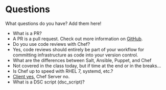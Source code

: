 # Questions

What questions do you have?  Add them here!

* What is a PR?
 * A PR is a pull request. Check out more information on [GitHub](https://help.github.com/articles/using-pull-requests/).
* Do you use code reviews with Chef?
 * Yes, code reviews should entirely be part of your workflow for committing infrastructure as code into your version control.
* What are the differences between Salt, Ansible, Puppet, and Chef
 * Not covered in the class today, but if time at the end or in the breaks...
* Is Chef up to speed with RHEL 7, systemd, etc.?
 * [Client yes](https://github.com/opscode/chef/blob/master/lib/chef/provider/service/systemd.rb), Chef Server no. 
* What is a DSC script (dsc_script)?
